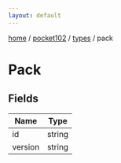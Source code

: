 ```yaml
---
layout: default
---
```


[home](/)  /  [pocket102](/protocol/pocket102)  /  [types](/protocol/pocket102/types)  /  pack

# Pack

## Fields

Name | Type
---|---
id | string
version | string
